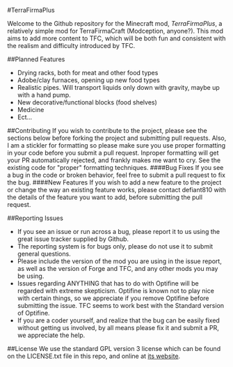 #TerraFirmaPlus

Welcome to the Github repository for the Minecraft mod, *TerraFirmaPlus*, a relatively simple mod for TerraFirmaCraft (Modception, anyone?). This mod aims to add more content to TFC, which will be both fun and consistent with the realism and difficulty introduced by TFC.



##Planned Features
* Drying racks, both for meat and other food types
* Adobe/clay furnaces, opening up new food types
* Realistic pipes. Will transport liquids only down with gravity, maybe up with a hand pump.
* New decorative/functional blocks (food shelves)
* Medicine
* Ect...



##Contributing
If you wish to contribute to the project, please see the sections below before forking the project and submitting pull requests. Also, I am a stickler for formatting so please make sure you use proper formatting in your code before you submit a pull request. Inproper formatting will get your PR automatically rejected, and frankly makes me want to cry. See the existing code for "proper" formatting techniques.
####Bug Fixes
If you see a bug in the code or broken behavior, feel free to submit a pull request to fix the bug.
####New Features
If you wish to add a new feature to the project or change the way an existing feature works, please contact defiant810 with the details of the feature you want to add, before submitting the pull request.



##Reporting Issues
* If you see an issue or run across a bug, please report it to us using the great issue tracker supplied by Github.
* The reporting system is for bugs only, please do not use it to submit general questions.
* Please include the version of the mod you are using in the issue report, as well as the version of Forge and TFC, and any other mods you may be using.
* Issues regarding ANYTHING that has to do with Optifine will be regarded with extreme skepticism. Optifine is known not to play nice with certain things, so we appreciate if you remove Optifine before submitting the issue. TFC seems to work best with the Standard version of Optifine.
* If you are a coder yourself, and realize that the bug can be easily fixed without getting us involved, by all means please fix it and submit a PR, we appreciate the help.



##License
We use the standard GPL version 3 license which can be found on the LICENSE.txt file in this repo, and online at [its website](http://www.gnu.org/licenses/gpl.html).